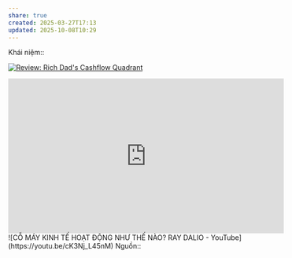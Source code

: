 ```yaml
---
share: true
created: 2025-03-27T17:13
updated: 2025-10-08T10:29
---
```

Khái niệm:: 

[![Review: Rich Dad's Cashflow Quadrant](http://fundamentalauditing.org/wp-content/uploads/2016/02/Financial-Quotient_10.jpg)](http://www.amazon.com/gp/product/1612680054/ref=as_li_tl?ie=UTF8&camp=1789&creative=390957&creativeASIN=1612680054&linkCode=as2&tag=alohafulfi-20&linkId=QS7EIUYQ5TUKNDAS)

<iframe width="560" height="315" src="https://www.youtube.com/embed/aln-Hljjw4s?si=fsKq0FZ--r8_BVVg" title="YouTube video player" frameborder="0" allow="accelerometer; autoplay; clipboard-write; encrypted-media; gyroscope; picture-in-picture; web-share" referrerpolicy="strict-origin-when-cross-origin" allowfullscreen></iframe>
![CỖ MÁY KINH TẾ HOẠT ĐỘNG NHƯ THẾ NÀO? RAY DALIO - YouTube](https://youtu.be/cK3Nj_L45nM)
Nguồn:: 